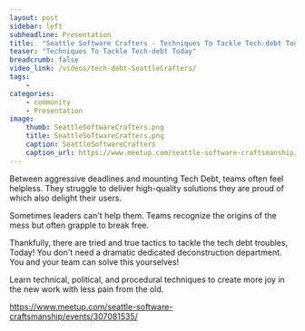 ```yaml
---
layout: post
sidebar: left
subheadline: Presentation
title:  "Seattle Software Crafters - Techniques To Tackle Tech-debt Today"
teaser: "Techniques To Tackle Tech-debt Today"
breadcrumb: false
video_link: /videos/tech-debt-SeattleCrafters/
tags:
    - 
categories:
    - community
    - Presentation
image:
    thumb: SeattleSoftwareCrafters.png
    title: SeattleSoftwareCrafters.png
    caption: SeattleSoftwareCrafters
    caption_url: https://www.meetup.com/seattle-software-craftsmanship/events/307081535/
---
```

Between aggressive deadlines and mounting Tech Debt, teams often feel helpless. They struggle to deliver high-quality solutions they are proud of which also delight their users.

Sometimes leaders can't help them.
Teams recognize the origins of the mess but often grapple to break free.

Thankfully, there are tried and true tactics to tackle the tech debt troubles, Today! You don't need a dramatic dedicated deconstruction department. You and your team can solve this yourselves!

Learn technical, political, and procedural techniques to create more joy in the new work with less pain from the old.

<a target="new" href="https://www.meetup.com/seattle-software-craftsmanship/events/307081535/">https://www.meetup.com/seattle-software-craftsmanship/events/307081535/</a>